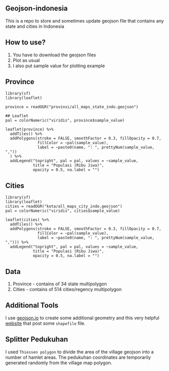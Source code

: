 ## Geojson-indonesia
This is a repo to store and sometimes update geojson file that contains any state and cities in Indonesia

## How to use?
1. You have to download the geojson files 
2. Plot as usual 
3. I also put sample value for plotting example

## Province
```
library(sf)
library(leaflet)

province = readOGR("provinsi/all_maps_state_indo.geojson")

## Leaflet
pal = colorNumeric("viridis", province$sample_value)

leaflet(province) %>%
  addTiles() %>%
  addPolygons(stroke = FALSE, smoothFactor = 0.3, fillOpacity = 0.7,
              fillColor = ~pal(sample_value),
              label = ~paste0(name, ": ", prettyNum(sample_value, ","))
  ) %>%
  addLegend("topright", pal = pal, values = ~sample_value,
            title = "Populasi (Ribu Jiwa)", 
            opacity = 0.5, na.label = "")
```

## Cities
```
library(sf)
library(leaflet)
cities = readOGR("kota/all_maps_city_indo.geojson")
pal = colorNumeric("viridis", cities$sample_value)

leaflet(cities) %>%
  addTiles() %>%
  addPolygons(stroke = FALSE, smoothFactor = 0.3, fillOpacity = 0.7,
              fillColor = ~pal(sample_value),
              label = ~paste0(name, ": ", prettyNum(sample_value, ","))) %>%
  addLegend("topright", pal = pal, values = ~sample_value,
            title = "Populasi (Ribu Jiwa)", 
            opacity = 0.5, na.label = "")
```

## Data

1. Province - contains of 34 state multipolygon
2. Cities - contains of 514 cities/regency multipolygon

## Additional Tools

I use [geojson.io](https://geojson.io) to create some additional geometry and this very helpful [website](https://www.indonesia-geospasial.com/p/sitemap.html) that post some `shapefile` file.

## Splitter Pedukuhan

I used `Thiessen polygon` to divide the area of the village geojson into a number of hamlet areas. The pedukuhan coordinates are temporarily generated randomly from the village map polygon.